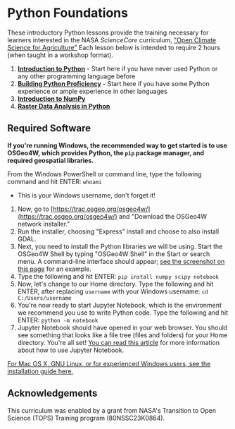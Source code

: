 Python Foundations
==================

These introductory Python lessons provide the training necessary for learners interested in the NASA *ScienceCore* curriculum, ["Open Climate Science for Agriculture"](https://openclimatescience.github.io/) Each lesson below is intended to require 2 hours (when taught in a workshop format).

1. [**Introduction to Python**](https://github.com/OpenClimateScience/Python-Foundations/blob/master/01_Introduction.ipynb) - Start here if you have never used Python or any other programming language before
2. [**Building Python Proficiency**](https://github.com/OpenClimateScience/Python-Foundations/blob/master/02_Building_Python_Proficiency.ipynb) - Start here if you have some Python experience or ample experience in other languages
3. [**Introduction to NumPy**](https://github.com/OpenClimateScience/Python-Foundations/blob/master/03_Introduction_to_NumPy.ipynb)
4. [**Raster Data Analysis in Python**](https://github.com/OpenClimateScience/Python-Foundations/blob/master/04_Raster_Data_in_Python.ipynb)


Required Software
-----------------

**If you're running Windows, the recommended way to get started is to use OSGeo4W, which provides Python, the `pip` package manager, and required geospatial libraries.**

From the Windows PowerShell or command line, type the following command and hit ENTER: `whoami`

- This is your Windows username, don't forget it!

1. Now, go to [https://trac.osgeo.org/osgeo4w/](https://trac.osgeo.org/osgeo4w/) and "Download the OSGeo4W network installer."
1. Run the installer, choosing "Express" install and choose to also install GDAL.
1. Next, you need to install the Python libraries we will be using. Start the OSGeo4W Shell by typing "OSGeo4W Shell" in the Start or search menu. A command-line interface should appear; [see the screenshot on this page](https://github.com/OpenClimateScience/M1-Open-Climate-Data/blob/main/HOW_TO_INSTALL.md) for an example.
1. Type the following and hit ENTER: `pip install numpy scipy notebook`
1. Now, let's change to our Home directory. Type the following and hit ENTER, after replacing `username` with your Windows username: `cd C:/Users/username`
1. You're now ready to start Jupyter Notebook, which is the environment we recommend you use to write Python code. Type the following and hit ENTER: `python -m notebook`
1. Jupyter Notebook should have opened in your web browser. You should see something that looks like a file tree (files and folders) for your Home directory. You're all set! [You can read this article](https://jupyter-notebook.readthedocs.io/en/latest/notebook.html) for more information about how to use Jupyter Notebook.

[For Mac OS X, GNU Linux, or for experienced Windows users, see the installation guide here.](https://github.com/OpenClimateScience/M1-Open-Climate-Data/blob/main/HOW_TO_INSTALL.md)


Acknowledgements
----------------

This curriculum was enabled by a grant from NASA's Transition to Open Science (TOPS) Training program (80NSSC23K0864).
